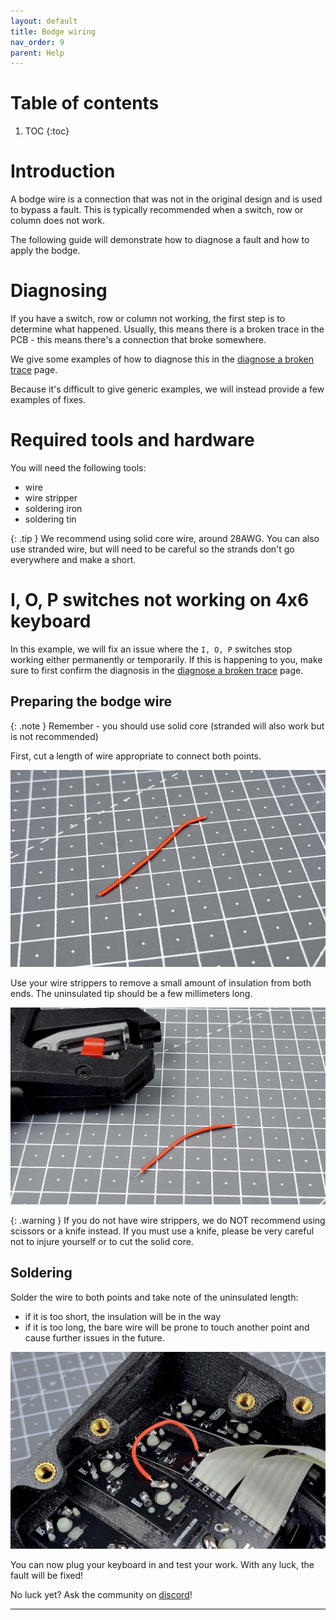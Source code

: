 ```yaml
---
layout: default
title: Bodge wiring
nav_order: 9
parent: Help
---
```


# Table of contents

1. TOC
{:toc}

# Introduction

A bodge wire is a connection that was not in the original design and is used to bypass a fault. This is typically recommended when a switch, row or column does not work.

The following guide will demonstrate how to diagnose a fault and how to apply the bodge.

# Diagnosing

If you have a switch, row or column not working, the first step is to determine what happened. Usually, this means there is a broken trace in the PCB - this means there's a connection that broke somewhere. 

We give some examples of how to diagnose this in the [diagnose a broken trace][broken] page.

Because it's difficult to give generic examples, we will instead provide a few examples of fixes.

# Required tools and hardware

You will need the following tools:

- wire
- wire stripper
- soldering iron
- soldering tin

{: .tip }
We recommend using solid core wire, around 28AWG. You can also use stranded wire, but will need to be careful so the strands don't go everywhere and make a short.

# I, O, P switches not working on 4x6 keyboard

In this example, we will fix an issue where the `I, O, P` switches stop working either permanently or temporarily. If this is happening to you, make sure to first confirm the diagnosis in the [diagnose a broken trace][broken] page.

## Preparing the bodge wire

{: .note }
Remember - you should use solid core (stranded will also work  but is not recommended)

First, cut a length of wire appropriate to connect both points.

![](../assets/pics/debug/bodgewire/3.jpg)

Use your wire strippers to remove a small amount of insulation from both ends. The uninsulated tip should be a few millimeters long.

![](../assets/pics/debug/bodgewire/4.jpg)

{: .warning }
If you do not have wire strippers, we do NOT recommend using scissors or a knife instead. If you must use a knife, please be very careful not to injure yourself or to cut the solid core.

## Soldering

Solder the wire to both points and take note of the uninsulated length:
- if it is too short, the insulation will be in the way
- if it is too long, the bare wire will be prone to touch another point and cause further issues in the future.

![](../assets/pics/debug/bodgewire/5.jpg)

You can now plug your keyboard in and test your work. With any luck, the fault will be fixed!

No luck yet? Ask the community on [discord][discord]!

----

[Discord]: https://www.bstkbd.com/discord
[broken]: {{site.baseurl}}/help/diagnose_broken_trace.html